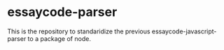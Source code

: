 # essaycode-parser
 
This is the repository to standaridize the previous essaycode-javascript-parser to a package of node.